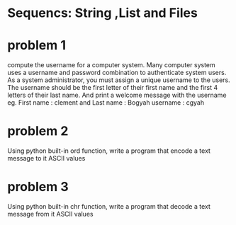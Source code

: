 # Sequencs: String ,List and Files

# problem 1 
compute the username for a computer system. Many computer system uses a username and password combination to authenticate system users. As a system administrator, you must assign a unique username to the users. The username should be the first letter of their first name and the first 4 letters of their last name. And print a welcome message with the username
eg. First name : clement and Last name : Bogyah
    username : cgyah

# problem 2

Using python built-in ord  function, write a program that encode a text message to it ASCII values

# problem 3

Using python built-in chr  function, write a program that decode a text message from it ASCII values